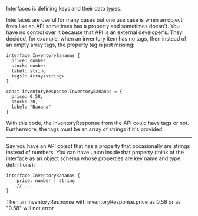 Interfaces is defining keys and their data types.

Interfaces are useful for many cases but one use case is when an object from like an API sometimes has a property and sometimes doesn't. You have no control over it because that API is an external developer's. They decided, for example, when an inventory item has no tags, then instead of an empty array tags, the property tag is just missing:

```
interface InventoryBananas {
  price: number
  stock: number
  label: string
  tags?: Array<string>
}

const inventoryResponse:InventoryBananas = {
  price: 0.58,
  stock: 20,
  label: "Banana"
}
```



With this code, the inventoryResponse from the API could have tags or not. Furthermore, the tags must be an array of strings if it's provided.


---

Say you have an API object that has a property that occasionally are strings instead of numbers. You can have union inside that property (think of the interface as an object schema whose properties are key name and type definitions):

```
interface InventoryBananas {
	price: number | string
	// ...
}
```

Then an inventoryResponse with inventoryResponse.price as 0.58 or as "0.58" will not error